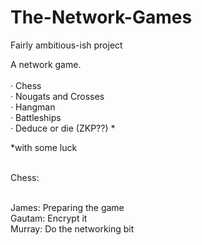 # The-Network-Games
Fairly ambitious-ish project<br/>

A network game.<br/><br/>
·	Chess<br/>
·	Nougats and Crosses<br/>
·	Hangman<br/>
·	Battleships<br/>
·	Deduce or die (ZKP??) *<br/>

*with some luck<br/><br/>

Chess:<br/><br/>

James: Preparing the game<br/>
Gautam: Encrypt it<br/>
Murray: Do the networking bit<br/>

